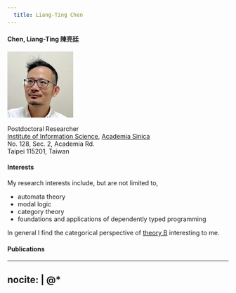 ```yaml
---
  title: Liang-Ting Chen
---
```


#### __Chen, Liang-Ting 陳亮廷__

<img src="/img/profile.jpg" srcset="/img/profile-hires.jpg 2x" class="float-sm-end rounded-circle p-2">

Postdoctoral Researcher  
[Institute of Information Science](https://www.iis.sinica.edu.tw), [Academia Sinica](https://www.sinica.edu.tw/)  
No. 128, Sec. 2, Academia Rd.  
Taipei 115201, Taiwan  

#### Interests

My research interests include, but are not limited to, 

  * automata theory
  * modal logic
  * category theory
  * foundations and applications of dependently typed programming

In general I find the categorical perspective of [theory B](https://cstheory.stackexchange.com/a/1523/51895) interesting to me.

#### Publications

---
nocite: |
  @*
---

